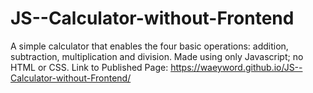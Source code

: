 # JS--Calculator-without-Frontend
A simple calculator that enables the four basic operations: addition, subtraction, multiplication and division. Made using only Javascript; no HTML or CSS.
Link to Published Page: https://waeyword.github.io/JS--Calculator-without-Frontend/
